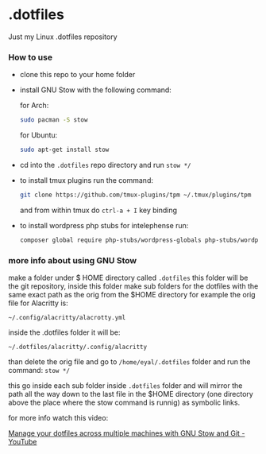 # .dotfiles
Just my Linux .dotfiles repository

### How to use

* clone this repo to your home folder
 * install GNU Stow with the following command: 

    for Arch:
    ```bash
    sudo pacman -S stow
    ``` 
    for Ubuntu:
    ```bash
    sudo apt-get install stow
    ```
* cd into the `.dotfiles` repo directory and run `stow */`
* to install tmux plugins run the command:
    ```bash
    git clone https://github.com/tmux-plugins/tpm ~/.tmux/plugins/tpm
    ```
    and from  within tmux do `ctrl-a + I` key binding
* to install wordpress php stubs for intelephense run:
    ```bash
    composer global require php-stubs/wordpress-globals php-stubs/wordpress-stubs php-stubs/woocommerce-stubs php-stubs/acf-pro-stubs wpsyntex/polylang-stubs php-stubs/genesis-stubs php-stubs/wp-cli-stubs arifpavel/elementor-stubs
    ```

### more info about using GNU Stow

make a folder under $ HOME directory called `.dotfiles`
this folder will be the git repository,
inside this folder make sub folders for the dotfiles with the same exact path as the orig from the  $HOME directory
for example the orig file for Alacritty is:

`~/.config/alacritty/alacrotty.yml`

inside the .dotfiles folder it will be:

`~/.dotfiles/alacritty/.config/alacritty`

than delete the orig file and go to `/home/eyal/.dotfiles` folder and run the command: `stow */`

this go inside each sub folder inside `.dotfiles` folder and will mirror the path all the way down to the last file in the $HOME directory (one directory above the place where the stow command is runnig) as symbolic links.

for more info watch this video:

[Manage your dotfiles across multiple machines with GNU Stow and Git - YouTube](https://www.youtube.com/watch?v=90xMTKml9O0)

